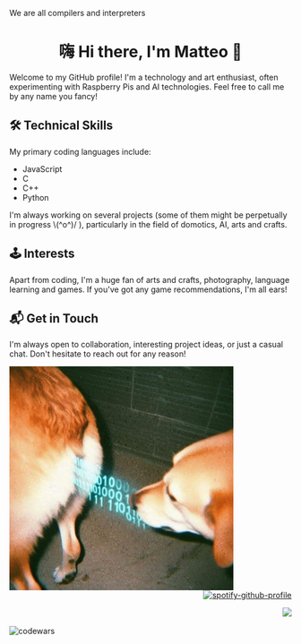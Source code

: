 <p>We are all compilers and interpreters</p>
<div align="center">
  
<h1>嗨 Hi there, I'm Matteo 👋</h1>
</div>
<p>Welcome to my GitHub profile! I'm a technology and art enthusiast, often experimenting with Raspberry Pis and AI technologies. Feel free to call me by any name you fancy!</p>

<h2>🛠️ Technical Skills</h2> 

<p>My primary coding languages include:</p>

<ul>
  <li>JavaScript</li>
  <li>C</li>
  <li>C++</li>
  <li>Python</li>
</ul>

<p>I'm always working on several projects (some of them might be perpetually in progress \(^o^)/ ), particularly in the field of domotics, AI, arts and crafts.</p>

<h2>🕹️ Interests</h2>

<p>Apart from coding, I'm a huge fan of arts and crafts, photography, language learning and games. If you've got any game recommendations, I'm all ears!</p>

<h2>📬 Get in Touch</h2>

<p>I'm always open to collaboration, interesting project ideas, or just a casual chat. Don't hesitate to reach out for any reason!</p>


<img align='left' src='./TERM.jpg' width='400px'>

<div align="right">
  
[![spotify-github-profile](https://spotify-github-profile.vercel.app/api/view?uid=molbo97&cover_image=true&theme=default&show_offline=false&background_color=121212&bar_color=53b14f&bar_color_cover=true)](https://spotify-github-profile.vercel.app/api/view?uid=molbo97&redirect=true)

</div>

<div align="right">
  
![](https://komarev.com/ghpvc/?username=mommotti&style=for-the-badge) 

</div>
<div align="left">

![codewars](https://www.codewars.com/users/mommotti/badges/large)
</div>

